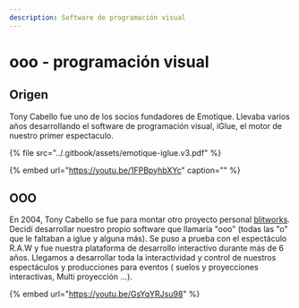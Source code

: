 ```yaml
---
description: Software de programación visual
---
```


# ooo - programación visual

## Origen

Tony Cabello fue uno de los socios fundadores de Emotique. Llevaba varios años desarrollando el software de programación visual, iGlue, el motor de nuestro primer espectaculo.

{% file src="../.gitbook/assets/emotique-iglue.v3.pdf" %}

{% embed url="https://youtu.be/1FPBpyhbXYc" caption="" %}

## OOO

En 2004, Tony Cabello se fue para montar otro proyecto personal [blitworks](https://www.blitworks.com/home/). Decidí desarrollar nuestro propio software que llamaría "ooo" \(todas las "o" que le faltaban a iglue y alguna más\). Se puso a prueba con el espectáculo R.A.W y fue nuestra plataforma de desarrollo interactivo durante más de 6 años. Llegamos a desarrollar toda la interactividad y control de nuestros espectáculos y producciones para eventos \( suelos y proyecciones interactivas, Multi proyección ...\). 

{% embed url="https://youtu.be/GsYqYRJsu98" %}





